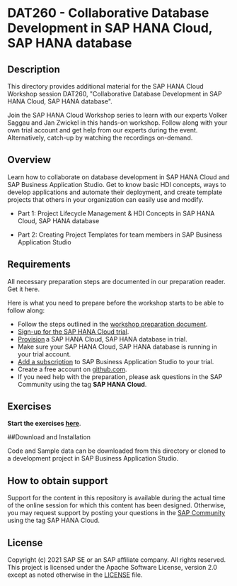 # DAT260 - Collaborative Database Development in SAP HANA Cloud, SAP HANA database

## Description

This directory provides additional material for the SAP HANA Cloud Workshop session DAT260, "Collaborative Database Development in SAP HANA Cloud, SAP HANA database".

Join the SAP HANA Cloud Workshop series to learn with our experts Volker Saggau and Jan Zwickel in this hands-on workshop. Follow along with your own trial account and get help from our experts during the event. Alternatively, catch-up by watching the recordings on-demand.

## Overview

Learn how to collaborate on database development in SAP HANA Cloud and SAP Business Application Studio. Get to know basic HDI concepts, ways to develop applications and automate their deployment, and create template projects that others in your organization can easily use and modify.

- Part 1: Project Lifecycle Management & HDI Concepts in SAP HANA Cloud, SAP HANA database

- Part 2: Creating Project Templates for team members in SAP Business Application Studio

## Requirements

All necessary preparation steps are documented in our preparation reader. Get it here.

Here is what you need to prepare before the workshop starts to be able to follow along:

- Follow the steps outlined in the [workshop preparation document](https://github.com/SAP-samples/teched2021-DAT260/blob/44a875fabf97c096634f1fbb6f04db4a568e6685/Dat260_Preparation%20Reader.pdf).
- [Sign-up for the SAP HANA Cloud trial](https://www.sap.com/cmp/td/sap-hana-cloud-trial.html).
- [Provision](https://developers.sap.com/tutorials/hana-cloud-mission-trial-2.html) a SAP HANA Cloud, SAP HANA database in trial. 
- Make sure your SAP HANA Cloud, SAP HANA database is running in your trial account.
- [Add a subscription](https://help.sap.com/viewer/9d1db9835307451daa8c930fbd9ab264/Cloud/en-US/6331319fd9ea4f0ea5331e21df329539.html) to SAP Business Application Studio to your trial. 
- Create a free account on [github.com](https://www.github.com).
- If you need help with the preparation, please ask questions in the SAP Community using the tag **SAP HANA Cloud**. 

## Exercises

**Start the exercises [here](https://developers.sap.com/group.hana-cloud-collaboration.html)**.

##Download and Installation

Code and Sample data can be downloaded from this directory or cloned to a development project in SAP Business Application Studio.

## How to obtain support

Support for the content in this repository is available during the actual time of the online session for which this content has been designed. Otherwise, you may request support by posting your questions in the [SAP Community](https://answers.sap.com/questions/ask.html?primaryTagId=73554900100800002881) using the tag SAP HANA Cloud.

## License
Copyright (c) 2021 SAP SE or an SAP affiliate company. All rights reserved. This project is licensed under the Apache Software License, version 2.0 except as noted otherwise in the [LICENSE](LICENSES/Apache-2.0.txt) file.
